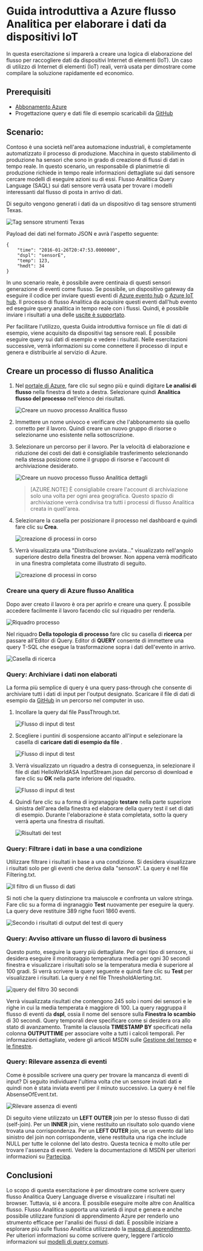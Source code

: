 <properties
    pageTitle="Guida introduttiva a Azure flusso Analitica per elaborare i dati da dispositivi IoT. | Microsoft Azure"
    description="Flussi IoT sensore tag e i dati con analitica flusso ed elaborazione dei dati in tempo reale"
    keywords="soluzione IOT, Guida introduttiva a iot"
    services="stream-analytics"
    documentationCenter=""
    authors="jeffstokes72"
    manager="jhubbard"
    editor="cgronlun"
/>

<tags
    ms.service="stream-analytics"
    ms.devlang="na"
    ms.topic="hero-article"
    ms.tgt_pltfrm="na"
    ms.workload="data-services"
    ms.date="10/19/2016"
    ms.author="jeffstok"
/>

# <a name="get-started-with-azure-stream-analytics-to-process-data-from-iot-devices"></a>Guida introduttiva a Azure flusso Analitica per elaborare i dati da dispositivi IoT

In questa esercitazione si imparerà a creare una logica di elaborazione del flusso per raccogliere dati da dispositivi Internet di elementi (IoT). Un caso di utilizzo di Internet di elementi (IoT) reali, verrà usata per dimostrare come compilare la soluzione rapidamente ed economico.

## <a name="prerequisites"></a>Prerequisiti

-   [Abbonamento Azure](https://azure.microsoft.com/pricing/free-trial/)
-   Progettazione query e dati file di esempio scaricabili da [GitHub](https://aka.ms/azure-stream-analytics-get-started-iot)

## <a name="scenario"></a>Scenario:

Contoso è una società nell'area automazione industriali, è completamente automatizzato il processo di produzione. Macchina in questo stabilimento di produzione ha sensori che sono in grado di creazione di flussi di dati in tempo reale. In questo scenario, un responsabile di planimetrie di produzione richiede in tempo reale informazioni dettagliate sui dati sensore cercare modelli di eseguire azioni su di essi. Flusso Analitica Query Language (SAQL) sui dati sensore verrà usata per trovare i modelli interessanti dal flusso di posta in arrivo di dati.

Di seguito vengono generati i dati da un dispositivo di tag sensore strumenti Texas.

![Tag sensore strumenti Texas](./media/stream-analytics-get-started-with-iot-devices/stream-analytics-get-started-with-iot-devices-01.jpg)

Payload dei dati nel formato JSON e avrà l'aspetto seguente:


    {
        "time": "2016-01-26T20:47:53.0000000",  
        "dspl": "sensorE",  
        "temp": 123,  
        "hmdt": 34  
    }  

In uno scenario reale, è possibile avere centinaia di questi sensori generazione di eventi come flusso. Se possibile, un dispositivo gateway da eseguire il codice per inviare questi eventi di [Azure evento hub](https://azure.microsoft.com/services/event-hubs/) o [Azure IoT hub](https://azure.microsoft.com/services/iot-hub/). Il processo di flusso Analitica da acquisire questi eventi dall'hub evento ed eseguire query analitica in tempo reale con i flussi. Quindi, è possibile inviare i risultati a una delle [uscite è supportato](stream-analytics-define-outputs.md).

Per facilitare l'utilizzo, questa Guida introduttiva fornisce un file di dati di esempio, viene acquisito da dispositivi tag sensore reali. È possibile eseguire query sui dati di esempio e vedere i risultati. Nelle esercitazioni successive, verrà informazioni su come connettere il processo di input e genera e distribuirle al servizio di Azure.

## <a name="create-a-stream-analytics-job"></a>Creare un processo di flusso Analitica

1. Nel [portale di Azure](http://portal.azure.com), fare clic sul segno più e quindi digitare **Le analisi di flusso** nella finestra di testo a destra. Selezionare quindi **Analitica flusso del processo** nell'elenco dei risultati.

    ![Creare un nuovo processo Analitica flusso](./media/stream-analytics-get-started-with-iot-devices/stream-analytics-get-started-with-iot-devices-02.png)

2. Immettere un nome univoco e verificare che l'abbonamento sia quello corretto per il lavoro. Quindi creare un nuovo gruppo di risorse o selezionarne uno esistente nella sottoscrizione.

3. Selezionare un percorso per il lavoro. Per la velocità di elaborazione e riduzione dei costi dei dati è consigliabile trasferimento selezionando nella stessa posizione come il gruppo di risorse e l'account di archiviazione desiderato.

    ![Creare un nuovo processo flusso Analitica dettagli](./media/stream-analytics-get-started-with-iot-devices/stream-analytics-get-started-with-iot-devices-03.png)

    > [AZURE.NOTE] È consigliabile creare l'account di archiviazione solo una volta per ogni area geografica. Questo spazio di archiviazione verrà condivisa tra tutti i processi di flusso Analitica creata in quell'area.

4. Selezionare la casella per posizionare il processo nel dashboard e quindi fare clic su **Crea**.

    ![creazione di processi in corso](./media/stream-analytics-get-started-with-iot-devices/stream-analytics-get-started-with-iot-devices-03a.png)

5. Verrà visualizzata una "Distribuzione avviata..." visualizzato nell'angolo superiore destro della finestra del browser. Non appena verrà modificato in una finestra completata come illustrato di seguito.

    ![creazione di processi in corso](./media/stream-analytics-get-started-with-iot-devices/stream-analytics-get-started-with-iot-devices-03b.png)

### <a name="create-an-azure-stream-analytics-query"></a>Creare una query di Azure flusso Analitica

Dopo aver creato il lavoro è ora per aprirlo e creare una query. È possibile accedere facilmente il lavoro facendo clic sul riquadro per renderla.

![Riquadro processo](./media/stream-analytics-get-started-with-iot-devices/stream-analytics-get-started-with-iot-devices-04.png)

Nel riquadro **Della topologia di processo** fare clic su casella di **ricerca** per passare all'Editor di Query. Editor di **QUERY** consente di immettere una query T-SQL che esegue la trasformazione sopra i dati dell'evento in arrivo.

![Casella di ricerca](./media/stream-analytics-get-started-with-iot-devices/stream-analytics-get-started-with-iot-devices-05.png)

### <a name="query-archive-your-raw-data"></a>Query: Archiviare i dati non elaborati

La forma più semplice di query è una query pass-through che consente di archiviare tutti i dati di input per l'output designato. Scaricare il file di dati di esempio da [GitHub](https://aka.ms/azure-stream-analytics-get-started-iot) in un percorso nel computer in uso. 

1. Incollare la query dal file PassThrough.txt. 

    ![Flusso di input di test](./media/stream-analytics-get-started-with-iot-devices/stream-analytics-get-started-with-iot-devices-06.png)

2. Scegliere i puntini di sospensione accanto all'input e selezionare la casella di **caricare dati di esempio da file** .

    ![Flusso di input di test](./media/stream-analytics-get-started-with-iot-devices/stream-analytics-get-started-with-iot-devices-06a.png)

3. Verrà visualizzato un riquadro a destra di conseguenza, in selezionare il file di dati HelloWorldASA InputStream.json dal percorso di download e fare clic su **OK** nella parte inferiore del riquadro.

    ![Flusso di input di test](./media/stream-analytics-get-started-with-iot-devices/stream-analytics-get-started-with-iot-devices-06b.png)

4. Quindi fare clic su a forma di ingranaggio **testare** nella parte superiore sinistra dell'area della finestra ed elaborare della query test il set di dati di esempio. Durante l'elaborazione è stata completata, sotto la query verrà aperta una finestra di risultati.

    ![Risultati dei test](./media/stream-analytics-get-started-with-iot-devices/stream-analytics-get-started-with-iot-devices-07.png)

### <a name="query-filter-the-data-based-on-a-condition"></a>Query: Filtrare i dati in base a una condizione

Utilizzare filtrare i risultati in base a una condizione. Si desidera visualizzare i risultati solo per gli eventi che deriva dalla "sensorA". La query è nel file Filtering.txt.

![Il filtro di un flusso di dati](./media/stream-analytics-get-started-with-iot-devices/stream-analytics-get-started-with-iot-devices-08.png)

Si noti che la query distinzione tra maiuscole e confronta un valore stringa. Fare clic su a forma di ingranaggio **Test** nuovamente per eseguire la query. La query deve restituire 389 righe fuori 1860 eventi.

![Secondo i risultati di output del test di query](./media/stream-analytics-get-started-with-iot-devices/stream-analytics-get-started-with-iot-devices-09.png)

### <a name="query-alert-to-trigger-a-business-workflow"></a>Query: Avviso attivare un flusso di lavoro di business

Questo punto, eseguire la query più dettagliate. Per ogni tipo di sensore, si desidera eseguire il monitoraggio temperatura media per ogni 30 secondi finestra e visualizzare i risultati solo se la temperatura media è superiore al 100 gradi. Si verrà scrivere la query seguente e quindi fare clic su **Test** per visualizzare i risultati. La query è nel file ThresholdAlerting.txt.

![query del filtro 30 secondi](./media/stream-analytics-get-started-with-iot-devices/stream-analytics-get-started-with-iot-devices-10.png)

Verrà visualizzata risultati che contengono 245 solo i nomi dei sensori e le righe in cui la media temperata è maggiore di 100. La query raggruppa il flusso di eventi da **dspl**, ossia il nome del sensore sulla **Finestra lo scambio** di 30 secondi. Query temporali deve specificare come si desidera ora allo stato di avanzamento. Tramite la clausola **TIMESTAMP BY** specificati nella colonna **OUTPUTTIME** per associare volte a tutti i calcoli temporali. Per informazioni dettagliate, vedere gli articoli MSDN sulle [Gestione del tempo](https://msdn.microsoft.com/library/azure/mt582045.aspx) e [le finestre](https://msdn.microsoft.com/library/azure/dn835019.aspx).

### <a name="query-detect-absence-of-events"></a>Query: Rilevare assenza di eventi

Come è possibile scrivere una query per trovare la mancanza di eventi di input? Di seguito individuare l'ultima volta che un sensore inviati dati e quindi non è stata inviata eventi per il minuto successivo. La query è nel file AbsenseOfEvent.txt.

![Rilevare assenza di eventi](./media/stream-analytics-get-started-with-iot-devices/stream-analytics-get-started-with-iot-devices-11.png)

Di seguito viene utilizzato un **LEFT OUTER** join per lo stesso flusso di dati (self-join). Per un **INNER** join, viene restituito un risultato solo quando viene trovata una corrispondenza.  Per un **LEFT OUTER** join, se un evento dal lato sinistro del join non corrispondente, viene restituita una riga che include NULL per tutte le colonne del lato destro. Questa tecnica è molto utile per trovare l'assenza di eventi. Vedere la documentazione di MSDN per ulteriori informazioni su [Partecipa](https://msdn.microsoft.com/library/azure/dn835026.aspx).

## <a name="conclusion"></a>Conclusioni

Lo scopo di questa esercitazione è per dimostrare come scrivere query flusso Analitica Query Language diverse e visualizzare i risultati nel browser. Tuttavia, si è ancora. È possibile eseguire molte altre con Analitica flusso. Flusso Analitica supporta una varietà di input e genera e anche possibile utilizzare funzioni di apprendimento Azure per renderlo uno strumento efficace per l'analisi dei flussi di dati. È possibile iniziare a esplorare più sulle flusso Analitica utilizzando la [mappa di apprendimento](https://azure.microsoft.com/documentation/learning-paths/stream-analytics/). Per ulteriori informazioni su come scrivere query, leggere l'articolo informazioni sui [modelli di query comuni](./stream-analytics-stream-analytics-query-patterns.md).
